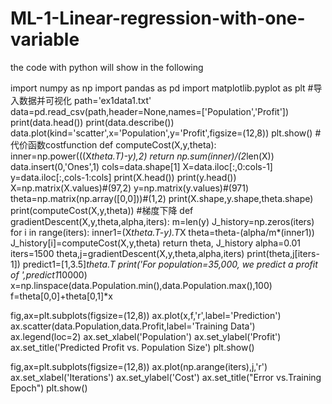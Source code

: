 # ML-1-Linear-regression-with-one-variable
the code with python will show in the following

import numpy as np
import pandas as pd
import matplotlib.pyplot as plt
#导入数据并可视化
path='ex1data1.txt'
data=pd.read_csv(path,header=None,names=['Population','Profit'])
print(data.head())
print(data.describe())
data.plot(kind='scatter',x='Population',y='Profit',figsize=(12,8))
plt.show()
#代价函数costfunction
def computeCost(X,y,theta):
    inner=np.power(((X*theta.T)-y),2)
    return np.sum(inner)/(2*len(X))
data.insert(0,'Ones',1)
cols=data.shape[1]
X=data.iloc[:,0:cols-1]
y=data.iloc[:,cols-1:cols]
print(X.head())
print(y.head())
X=np.matrix(X.values)#(97,2)
y=np.matrix(y.values)#(971)
theta=np.matrix(np.array([0,0]))#(1,2)
print(X.shape,y.shape,theta.shape)
print(computeCost(X,y,theta))
#梯度下降
def gradientDescent(X,y,theta,alpha,iters):
    m=len(y)
    J_history=np.zeros(iters)
    for i in range(iters):
        inner1=(X*theta.T-y).T*X
        theta=theta-(alpha/m*(inner1))
        J_history[i]=computeCost(X,y,theta)
    return theta, J_history
alpha=0.01
iters=1500
theta,j=gradientDescent(X,y,theta,alpha,iters)
print(theta,j[iters-1])
predict1=[1,3.5]*theta.T
print('For population=35,000, we predict a profit of ',predict1*10000)
x=np.linspace(data.Population.min(),data.Population.max(),100)
f=theta[0,0]+theta[0,1]*x

fig,ax=plt.subplots(figsize=(12,8))
ax.plot(x,f,'r',label='Prediction')
ax.scatter(data.Population,data.Profit,label='Training Data')
ax.legend(loc=2)
ax.set_xlabel('Population')
ax.set_ylabel('Profit')
ax.set_title('Predicted Profit vs. Population Size')
plt.show()

fig,ax=plt.subplots(figsize=(12,8))
ax.plot(np.arange(iters),j,'r')
ax.set_xlabel('Iterations')
ax.set_ylabel('Cost')
ax.set_title("Error vs.Training Epoch")
plt.show()
        
